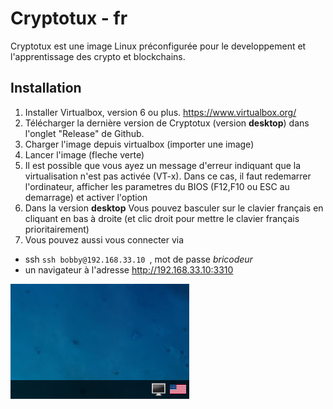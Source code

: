 # Cryptotux - fr

Cryptotux est une image Linux préconfigurée pour le developpement et l'apprentissage des crypto et blockchains.

## Installation
1. Installer Virtualbox, version 6 ou plus. https://www.virtualbox.org/
2. Télécharger la dernière version de Cryptotux (version **desktop**) dans l'onglet "Release" de Github.
3. Charger l'image depuis virtualbox (importer une image)
4. Lancer l'image (fleche verte)
5. Il est possible que vous ayez un message d'erreur indiquant que la virtualisation n'est pas activée (VT-x). Dans ce cas, il faut redemarrer l'ordinateur, afficher les parametres du BIOS (F12,F10 ou ESC au demarrage) et activer l'option
6. Dans la version **desktop** Vous pouvez basculer sur le clavier français en cliquant en bas à droite (et clic droit pour mettre le clavier français prioritairement)
7. Vous pouvez aussi vous connecter via
- ssh `ssh bobby@192.168.33.10 `, mot de passe *bricodeur*
- un navigateur à l'adresse http://192.168.33.10:3310

![keyboard](images/keyboard.png)
